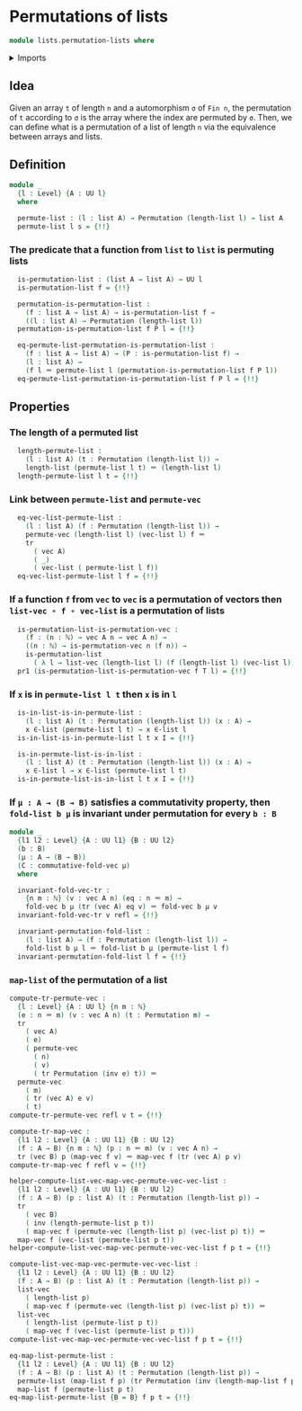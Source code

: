 # Permutations of lists

```agda
module lists.permutation-lists where
```

<details><summary>Imports</summary>

```agda
open import elementary-number-theory.equality-natural-numbers
open import elementary-number-theory.natural-numbers

open import finite-group-theory.permutations-standard-finite-types

open import foundation.action-on-identifications-functions
open import foundation.dependent-pair-types
open import foundation.equality-dependent-pair-types
open import foundation.identity-types
open import foundation.propositions
open import foundation.transport-along-identifications
open import foundation.universe-levels

open import linear-algebra.functoriality-vectors
open import linear-algebra.vectors

open import lists.arrays
open import lists.functoriality-lists
open import lists.lists
open import lists.permutation-vectors
```

</details>

## Idea

Given an array `t` of length `n` and a automorphism `σ` of `Fin n`, the
permutation of `t` according to `σ` is the array where the index are permuted by
`σ`. Then, we can define what is a permutation of a list of length `n` via the
equivalence between arrays and lists.

## Definition

```agda
module _
  {l : Level} {A : UU l}
  where

  permute-list : (l : list A) → Permutation (length-list l) → list A
  permute-list l s = {!!}
```

### The predicate that a function from `list` to `list` is permuting lists

```agda
  is-permutation-list : (list A → list A) → UU l
  is-permutation-list f = {!!}

  permutation-is-permutation-list :
    (f : list A → list A) → is-permutation-list f →
    ((l : list A) → Permutation (length-list l))
  permutation-is-permutation-list f P l = {!!}

  eq-permute-list-permutation-is-permutation-list :
    (f : list A → list A) → (P : is-permutation-list f) →
    (l : list A) →
    (f l ＝ permute-list l (permutation-is-permutation-list f P l))
  eq-permute-list-permutation-is-permutation-list f P l = {!!}
```

## Properties

### The length of a permuted list

```agda
  length-permute-list :
    (l : list A) (t : Permutation (length-list l)) →
    length-list (permute-list l t) ＝ (length-list l)
  length-permute-list l t = {!!}
```

### Link between `permute-list` and `permute-vec`

```agda
  eq-vec-list-permute-list :
    (l : list A) (f : Permutation (length-list l)) →
    permute-vec (length-list l) (vec-list l) f ＝
    tr
      ( vec A)
      ( _)
      ( vec-list ( permute-list l f))
  eq-vec-list-permute-list l f = {!!}
```

### If a function `f` from `vec` to `vec` is a permutation of vectors then `list-vec ∘ f ∘ vec-list` is a permutation of lists

```agda
  is-permutation-list-is-permutation-vec :
    (f : (n : ℕ) → vec A n → vec A n) →
    ((n : ℕ) → is-permutation-vec n (f n)) →
    is-permutation-list
      ( λ l → list-vec (length-list l) (f (length-list l) (vec-list l)))
  pr1 (is-permutation-list-is-permutation-vec f T l) = {!!}
```

### If `x` is in `permute-list l t` then `x` is in `l`

```agda
  is-in-list-is-in-permute-list :
    (l : list A) (t : Permutation (length-list l)) (x : A) →
    x ∈-list (permute-list l t) → x ∈-list l
  is-in-list-is-in-permute-list l t x I = {!!}

  is-in-permute-list-is-in-list :
    (l : list A) (t : Permutation (length-list l)) (x : A) →
    x ∈-list l → x ∈-list (permute-list l t)
  is-in-permute-list-is-in-list l t x I = {!!}
```

### If `μ : A → (B → B)` satisfies a commutativity property, then `fold-list b μ` is invariant under permutation for every `b : B`

```agda
module _
  {l1 l2 : Level} {A : UU l1} {B : UU l2}
  (b : B)
  (μ : A → (B → B))
  (C : commutative-fold-vec μ)
  where

  invariant-fold-vec-tr :
    {n m : ℕ} (v : vec A n) (eq : n ＝ m) →
    fold-vec b μ (tr (vec A) eq v) ＝ fold-vec b μ v
  invariant-fold-vec-tr v refl = {!!}

  invariant-permutation-fold-list :
    (l : list A) → (f : Permutation (length-list l)) →
    fold-list b μ l ＝ fold-list b μ (permute-list l f)
  invariant-permutation-fold-list l f = {!!}
```

### `map-list` of the permutation of a list

```agda
compute-tr-permute-vec :
  {l : Level} {A : UU l} {n m : ℕ}
  (e : n ＝ m) (v : vec A n) (t : Permutation m) →
  tr
    ( vec A)
    ( e)
    ( permute-vec
      ( n)
      ( v)
      ( tr Permutation (inv e) t)) ＝
  permute-vec
    ( m)
    ( tr (vec A) e v)
    ( t)
compute-tr-permute-vec refl v t = {!!}

compute-tr-map-vec :
  {l1 l2 : Level} {A : UU l1} {B : UU l2}
  (f : A → B) {n m : ℕ} (p : n ＝ m) (v : vec A n) →
  tr (vec B) p (map-vec f v) ＝ map-vec f (tr (vec A) p v)
compute-tr-map-vec f refl v = {!!}

helper-compute-list-vec-map-vec-permute-vec-vec-list :
  {l1 l2 : Level} {A : UU l1} {B : UU l2}
  (f : A → B) (p : list A) (t : Permutation (length-list p)) →
  tr
    ( vec B)
    ( inv (length-permute-list p t))
    ( map-vec f (permute-vec (length-list p) (vec-list p) t)) ＝
  map-vec f (vec-list (permute-list p t))
helper-compute-list-vec-map-vec-permute-vec-vec-list f p t = {!!}

compute-list-vec-map-vec-permute-vec-vec-list :
  {l1 l2 : Level} {A : UU l1} {B : UU l2}
  (f : A → B) (p : list A) (t : Permutation (length-list p)) →
  list-vec
    ( length-list p)
    ( map-vec f (permute-vec (length-list p) (vec-list p) t)) ＝
  list-vec
    ( length-list (permute-list p t))
    ( map-vec f (vec-list (permute-list p t)))
compute-list-vec-map-vec-permute-vec-vec-list f p t = {!!}

eq-map-list-permute-list :
  {l1 l2 : Level} {A : UU l1} {B : UU l2}
  (f : A → B) (p : list A) (t : Permutation (length-list p)) →
  permute-list (map-list f p) (tr Permutation (inv (length-map-list f p)) t) ＝
  map-list f (permute-list p t)
eq-map-list-permute-list {B = B} f p t = {!!}
```
